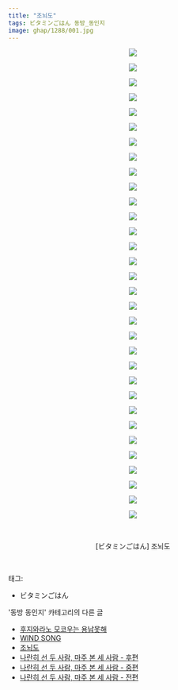 ```yaml
---
title: "조뇌도"
tags: ビタミンごはん 동방_동인지
image: ghap/1288/001.jpg
---
```

<div class="article">
<p style="text-align: center; clear: none; float: none;"><img src="{{ site.nasurl }}/ghap/1288/001.jpg"/></p>
<p style="text-align: center; clear: none; float: none;"><img src="{{ site.nasurl }}/ghap/1288/002.jpg"/></p>
<p style="text-align: center; clear: none; float: none;"><img src="{{ site.nasurl }}/ghap/1288/003.jpg"/></p>
<p style="text-align: center; clear: none; float: none;"><img src="{{ site.nasurl }}/ghap/1288/004.jpg"/></p>
<p style="text-align: center; clear: none; float: none;"><img src="{{ site.nasurl }}/ghap/1288/005.jpg"/></p>
<p style="text-align: center; clear: none; float: none;"><img src="{{ site.nasurl }}/ghap/1288/006.jpg"/></p>
<p style="text-align: center; clear: none; float: none;"><img src="{{ site.nasurl }}/ghap/1288/007.jpg"/></p>
<p style="text-align: center; clear: none; float: none;"><img src="{{ site.nasurl }}/ghap/1288/008.jpg"/></p>
<p style="text-align: center; clear: none; float: none;"><img src="{{ site.nasurl }}/ghap/1288/009.jpg"/></p>
<p style="text-align: center; clear: none; float: none;"><img src="{{ site.nasurl }}/ghap/1288/010.jpg"/></p>
<p style="text-align: center; clear: none; float: none;"><img src="{{ site.nasurl }}/ghap/1288/011.jpg"/></p>
<p style="text-align: center; clear: none; float: none;"><img src="{{ site.nasurl }}/ghap/1288/012.jpg"/></p>
<p style="text-align: center; clear: none; float: none;"><img src="{{ site.nasurl }}/ghap/1288/013.jpg"/></p>
<p style="text-align: center; clear: none; float: none;"><img src="{{ site.nasurl }}/ghap/1288/014.jpg"/></p>
<p style="text-align: center; clear: none; float: none;"><img src="{{ site.nasurl }}/ghap/1288/015.jpg"/></p>
<p style="text-align: center; clear: none; float: none;"><img src="{{ site.nasurl }}/ghap/1288/016.jpg"/></p>
<p style="text-align: center; clear: none; float: none;"><img src="{{ site.nasurl }}/ghap/1288/017.jpg"/></p>
<p style="text-align: center; clear: none; float: none;"><img src="{{ site.nasurl }}/ghap/1288/018.jpg"/></p>
<p style="text-align: center; clear: none; float: none;"><img src="{{ site.nasurl }}/ghap/1288/019.jpg"/></p>
<p style="text-align: center; clear: none; float: none;"><img src="{{ site.nasurl }}/ghap/1288/020.jpg"/></p>
<p style="text-align: center; clear: none; float: none;"><img src="{{ site.nasurl }}/ghap/1288/021.jpg"/></p>
<p style="text-align: center; clear: none; float: none;"><img src="{{ site.nasurl }}/ghap/1288/022.jpg"/></p>
<p style="text-align: center; clear: none; float: none;"><img src="{{ site.nasurl }}/ghap/1288/023.jpg"/></p>
<p style="text-align: center; clear: none; float: none;"><img src="{{ site.nasurl }}/ghap/1288/024.jpg"/></p>
<p style="text-align: center; clear: none; float: none;"><img src="{{ site.nasurl }}/ghap/1288/025.jpg"/></p>
<p style="text-align: center; clear: none; float: none;"><img src="{{ site.nasurl }}/ghap/1288/026.jpg"/></p>
<p style="text-align: center; clear: none; float: none;"><img src="{{ site.nasurl }}/ghap/1288/027.jpg"/></p>
<p style="text-align: center; clear: none; float: none;"><img src="{{ site.nasurl }}/ghap/1288/028.jpg"/></p>
<p style="text-align: center; clear: none; float: none;"><img src="{{ site.nasurl }}/ghap/1288/029.jpg"/></p>
<p style="text-align: center; clear: none; float: none;"><img src="{{ site.nasurl }}/ghap/1288/030.jpg"/></p>
<p style="text-align: center; clear: none; float: none;"><img src="{{ site.nasurl }}/ghap/1288/031.jpg"/></p>
<p style="text-align: center; clear: none; float: none;"><img src="{{ site.nasurl }}/ghap/1288/032.jpg"/></p>
<p style="text-align: center; clear: none; float: none;"><br/></p>
<p style="text-align: center; clear: none; float: none;">[ビタミンごはん] 조뇌도</p>
<p><br/></p>
</div><div class="tagTrail">
<p>태그: </p>
<ul>
<li>ビタミンごはん</li>
</ul>
</div><div class="another">
<p>'동방 동인지' 카테고리의 다른 글</p>
<ul>
<li><a href="/2016-08-01-ghap_1290">후지와라노 모코우는 용납못해</a></li>
<li><a href="/2016-08-01-ghap_1289">WIND SONG</a></li>
<li><a href="/2016-08-01-ghap_1288">조뇌도</a></li>
<li><a href="/2016-08-01-ghap_1287">나란히 선 두 사람, 마주 본 세 사람 - 후편</a></li>
<li><a href="/2016-08-01-ghap_1286">나란히 선 두 사람, 마주 본 세 사람 - 중편</a></li>
<li><a href="/2016-08-01-ghap_1285">나란히 선 두 사람, 마주 본 세 사람 - 전편</a></li>
</ul>
</div><div class="cb_module cb_fluid">
<div class="cb_wrt cb_profile">
</div><!-- commentList close -->
</div>